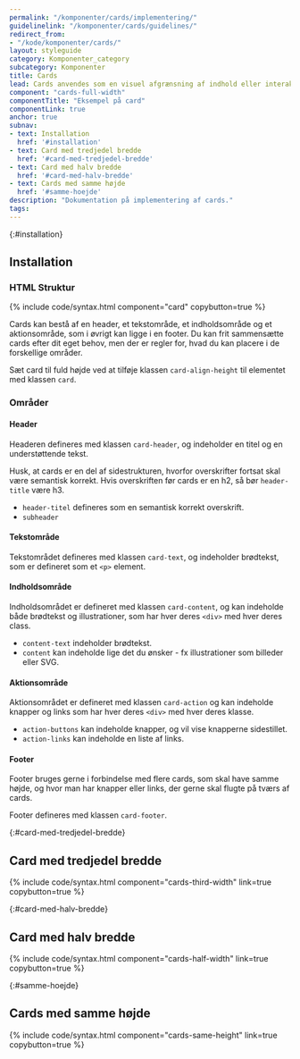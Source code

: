 ```yaml
---
permalink: "/komponenter/cards/implementering/"
guidelinelink: "/komponenter/cards/guidelines/"
redirect_from:
- "/kode/komponenter/cards/"
layout: styleguide
category: Komponenter_category
subcategory: Komponenter
title: Cards
lead: Cards anvendes som en visuel afgrænsning af indhold eller interaktionselementer, der omhandler samme emne.
component: "cards-full-width"
componentTitle: "Eksempel på card"
componentLink: true
anchor: true
subnav:
- text: Installation
  href: '#installation'
- text: Card med tredjedel bredde
  href: '#card-med-tredjedel-bredde'
- text: Card med halv bredde
  href: '#card-med-halv-bredde'
- text: Cards med samme højde
  href: '#samme-hoejde'
description: "Dokumentation på implementering af cards."
tags:
---
```


{:#installation}
## Installation

### HTML Struktur

{% include code/syntax.html component="card" copybutton=true %}

Cards kan bestå af en header, et tekstområde, et indholdsområde og et aktionsområde, som i øvrigt kan ligge i en footer. Du kan frit sammensætte cards efter dit eget behov, men der er regler for, hvad du kan placere i de forskellige områder.

Sæt card til fuld højde ved at tilføje klassen `card-align-height` til elementet med klassen `card`.

### Områder

#### Header

Headeren defineres med klassen `card-header`, og indeholder en titel og en understøttende tekst.

Husk, at cards er en del af sidestrukturen, hvorfor overskrifter fortsat skal være semantisk korrekt. Hvis overskriften før cards er en h2, så bør `header-title` være h3.

- `header-titel` defineres som en semantisk korrekt overskrift.
- `subheader`

#### Tekstområde

Tekstområdet defineres med klassen `card-text`, og indeholder brødtekst, som er defineret som et `<p>` element.

#### Indholdsområde

Indholdsområdet er defineret med klassen `card-content`, og kan indeholde både brødtekst og illustrationer, som har hver deres `<div>` med hver deres class. 
- `content-text` indeholder brødtekst.
- `content` kan indeholde lige det du ønsker - fx illustrationer som billeder eller SVG.

#### Aktionsområde

Aktionsområdet er defineret med klassen `card-action` og kan indeholde knapper og links som har hver deres `<div>` med hver deres klasse.

- `action-buttons` kan indeholde knapper, og vil vise knapperne sidestillet.
- `action-links` kan indeholde en liste af links.

#### Footer
Footer bruges gerne i forbindelse med flere cards, som skal have samme højde, og hvor man har knapper eller links, der gerne skal flugte på tværs af cards.

Footer defineres med klassen `card-footer`.

{:#card-med-tredjedel-bredde}
## Card med tredjedel bredde

{% include code/syntax.html component="cards-third-width" link=true copybutton=true %}

{:#card-med-halv-bredde}
## Card med halv bredde

{% include code/syntax.html component="cards-half-width" link=true copybutton=true %}

{:#samme-hoejde}
## Cards med samme højde

{% include code/syntax.html component="cards-same-height" link=true copybutton=true %}